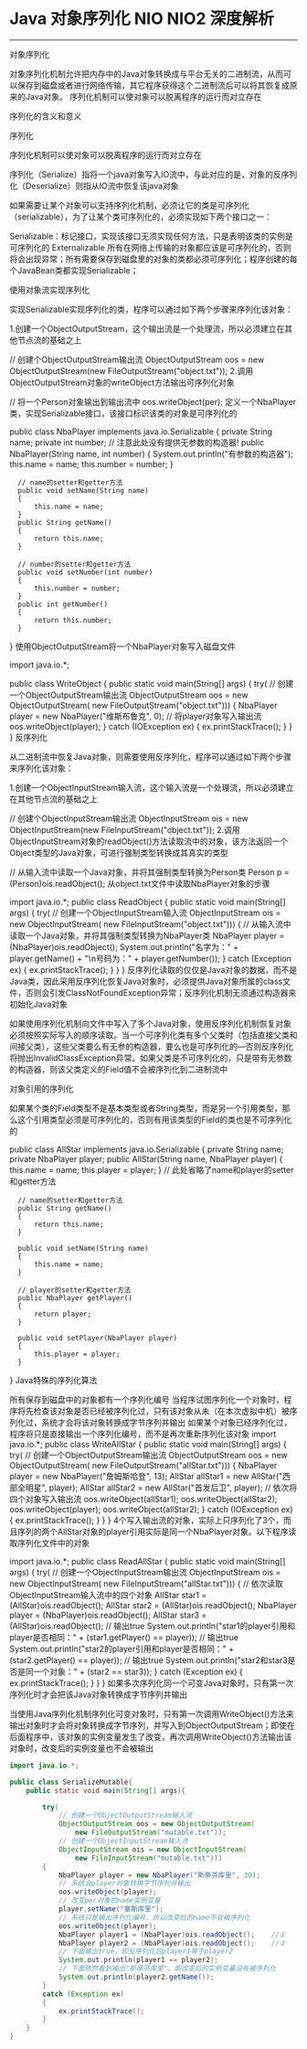 
  # Java 对象序列化 NIO NIO2 深度解析
  ---
  
  对象序列化
  
  对象序列化机制允许把内存中的Java对象转换成与平台无关的二进制流，从而可以保存到磁盘或者进行网络传输，其它程序获得这个二进制流后可以将其恢复成原来的Java对象。 序列化机制可以使对象可以脱离程序的运行而对立存在
  
  序列化的含义和意义
  
  序列化
  
  序列化机制可以使对象可以脱离程序的运行而对立存在
  
  序列化（Serialize）指将一个java对象写入IO流中，与此对应的是，对象的反序列化（Deserialize）则指从IO流中恢复该java对象
  
  如果需要让某个对象可以支持序列化机制，必须让它的类是可序列化（serializable），为了让某个类可序列化的，必须实现如下两个接口之一：
  
  Serializable：标记接口，实现该接口无须实现任何方法，只是表明该类的实例是可序列化的
  Externalizable
  所有在网络上传输的对象都应该是可序列化的，否则将会出现异常；所有需要保存到磁盘里的对象的类都必须可序列化；程序创建的每个JavaBean类都实现Serializable；
  
  使用对象流实现序列化
  
  实现Serializable实现序列化的类，程序可以通过如下两个步骤来序列化该对象：
  
  1.创建一个ObjectOutputStream，这个输出流是一个处理流，所以必须建立在其他节点流的基础之上
  
  // 创建个ObjectOutputStream输出流
  ObjectOutputStream oos = new ObjectOutputStream(new FileOutputStream("object.txt"));
  2.调用ObjectOutputStream对象的writeObject方法输出可序列化对象
  
  // 将一个Person对象输出到输出流中
  oos.writeObject(per);
  定义一个NbaPlayer类，实现Serializable接口，该接口标识该类的对象是可序列化的
  
  public class NbaPlayer implements java.io.Serializable
  {
      private String name;
      private int number;
      // 注意此处没有提供无参数的构造器!
      public NbaPlayer(String name, int number)
      {
          System.out.println("有参数的构造器");
          this.name = name;
          this.number = number;
      }
  
      // name的setter和getter方法
      public void setName(String name)
      {
          this.name = name;
      }
      public String getName()
      {
          return this.name;
      }
  
      // number的setter和getter方法
      public void setNumber(int number)
      {
          this.number = number;
      }
      public int getNumber()
      {
          return this.number;
      }
  }
  使用ObjectOutputStream将一个NbaPlayer对象写入磁盘文件
  
  import java.io.*;
  
  public class WriteObject
  {
      public static void main(String[] args)
      {
          try(
              // 创建一个ObjectOutputStream输出流
              ObjectOutputStream oos = new ObjectOutputStream(
                  new FileOutputStream("object.txt")))
          {
              NbaPlayer player = new NbaPlayer("维斯布鲁克", 0);
              // 将player对象写入输出流
              oos.writeObject(player);
          }
          catch (IOException ex)
          {
              ex.printStackTrace();
          }
      }
  }
  反序列化
  
  从二进制流中恢复Java对象，则需要使用反序列化，程序可以通过如下两个步骤来序列化该对象：
  
  1.创建一个ObjectInputStream输入流，这个输入流是一个处理流，所以必须建立在其他节点流的基础之上
  
  // 创建个ObjectInputStream输出流
  ObjectInputStream ois = new ObjectInputStream(new FileInputStream("object.txt"));
  2.调用ObjectInputStream对象的readObject()方法读取流中的对象，该方法返回一个Object类型的Java对象，可进行强制类型转换成其真实的类型
  
  // 从输入流中读取一个Java对象，并将其强制类型转换为Person类
  Person p = (Person)ois.readObject();
  从object.txt文件中读取NbaPlayer对象的步骤
  
  import java.io.*;
  public class ReadObject
  {
      public static void main(String[] args)
      {
          try(
              // 创建一个ObjectInputStream输入流
              ObjectInputStream ois = new ObjectInputStream(
                  new FileInputStream("object.txt")))
          {
              // 从输入流中读取一个Java对象，并将其强制类型转换为NbaPlayer类
              NbaPlayer player = (NbaPlayer)ois.readObject();
              System.out.println("名字为：" + player.getName()
                  + "\\n号码为：" + player.getNumber());
          }
          catch (Exception ex)
          {
              ex.printStackTrace();
          }
      }
  }
  反序列化读取的仅仅是Java对象的数据，而不是Java类，因此采用反序列化恢复Java对象时，必须提供Java对象所属的class文件，否则会引发ClassNotFoundException异常；反序列化机制无须通过构造器来初始化Java对象
  
  如果使用序列化机制向文件中写入了多个Java对象，使用反序列化机制恢复对象必须按照实际写入的顺序读取。当一个可序列化类有多个父类时（包括直接父类和间接父类），这些父类要么有无参的构造器，要么也是可序列化的—否则反序列化将抛出InvalidClassException异常。如果父类是不可序列化的，只是带有无参数的构造器，则该父类定义的Field值不会被序列化到二进制流中
  
  对象引用的序列化
  
  如果某个类的Field类型不是基本类型或者String类型，而是另一个引用类型，那么这个引用类型必须是可序列化的，否则有用该类型的Field的类也是不可序列化的
  
  public class AllStar implements java.io.Serializable
  {
      private String name;
      private NbaPlayer player;
      public AllStar(String name, NbaPlayer player)
      {
          this.name = name;
          this.player = player;
      }
      // 此处省略了name和player的setter和getter方法
  
      // name的setter和getter方法
      public String getName()
      {
          return this.name;
      }
  
      public void setName(String name)
      {
          this.name = name;
      }
  
      // player的setter和getter方法
      public NbaPlayer getPlayer() 
      {
          return player;
      }
  
      public void setPlayer(NbaPlayer player) 
      {
          this.player = player;
      }
  }
  Java特殊的序列化算法
  
  所有保存到磁盘中的对象都有一个序列化编号
  当程序试图序列化一个对象时，程序将先检查该对象是否已经被序列化过，只有该对象从未（在本次虚拟中机）被序列化过，系统才会将该对象转换成字节序列并输出
  如果某个对象已经序列化过，程序将只是直接输出一个序列化编号，而不是再次重新序列化该对象
  import java.io.*;
  public class WriteAllStar
  {
      public static void main(String[] args)
      {
          try(
              // 创建一个ObjectOutputStream输出流
              ObjectOutputStream oos = new ObjectOutputStream(
                  new FileOutputStream("allStar.txt")))
          {
              NbaPlayer player = new NbaPlayer("詹姆斯哈登", 13);
              AllStar allStar1 = new AllStar("西部全明星", player);
              AllStar allStar2 = new AllStar("首发后卫", player);
              // 依次将四个对象写入输出流
              oos.writeObject(allStar1);
              oos.writeObject(allStar2);
              oos.writeObject(player);
              oos.writeObject(allStar2);
          }
          catch (IOException ex)
          {
              ex.printStackTrace();
          }
      }
  }
  4个写入输出流的对象，实际上只序列化了3个，而且序列的两个AllStar对象的player引用实际是同一个NbaPlayer对象。以下程序读取序列化文件中的对象
  
  import java.io.*;
  public class ReadAllStar
  {
      public static void main(String[] args)
      {
          try(
              // 创建一个ObjectInputStream输出流
              ObjectInputStream ois = new ObjectInputStream(
                  new FileInputStream("allStar.txt")))
          {
              // 依次读取ObjectInputStream输入流中的四个对象
              AllStar star1 = (AllStar)ois.readObject();
              AllStar star2 = (AllStar)ois.readObject();
              NbaPlayer player = (NbaPlayer)ois.readObject();
              AllStar star3 = (AllStar)ois.readObject();
              // 输出true
              System.out.println("star1的player引用和player是否相同："
                  + (star1.getPlayer() == player));
              // 输出true
              System.out.println("star2的player引用和player是否相同："
                  + (star2.getPlayer() == player));
              // 输出true
              System.out.println("star2和star3是否是同一个对象："
                  + (star2 == star3));
          }
          catch (Exception ex)
          {
              ex.printStackTrace();
          }
      }
  }
  如果多次序列化同一个可变Java对象时，只有第一次序列化时才会把该Java对象转换成字节序列并输出
  
  当使用Java序列化机制序列化可变对象时，只有第一次调用WriteObject()方法来输出对象时才会将对象转换成字节序列，并写入到ObjectOutputStream；即使在后面程序中，该对象的实例变量发生了改变，再次调用WriteObject()方法输出该对象时，改变后的实例变量也不会被输出
``` java
import java.io.*;

public class SerializeMutable{
    public static void main(String[] args){

        try(
            // 创建一个ObjectOutputStream输入流
            ObjectOutputStream oos = new ObjectOutputStream(
                new FileOutputStream("mutable.txt"));
            // 创建一个ObjectInputStream输入流
            ObjectInputStream ois = new ObjectInputStream(
                new FileInputStream("mutable.txt")))
        {
            NbaPlayer player = new NbaPlayer("斯蒂芬库里", 30);
            // 系统会player对象转换字节序列并输出
            oos.writeObject(player);
            // 改变per对象的name实例变量
            player.setName("塞斯库里");
            // 系统只是输出序列化编号，所以改变后的name不会被序列化
            oos.writeObject(player);
            NbaPlayer player1 = (NbaPlayer)ois.readObject();    //①
            NbaPlayer player2 = (NbaPlayer)ois.readObject();    //②
            // 下面输出true，即反序列化后player1等于player2
            System.out.println(player1 == player2);
            // 下面依然看到输出"斯蒂芬库里"，即改变后的实例变量没有被序列化
            System.out.println(player2.getName());
        }
        catch (Exception ex)
        {
            ex.printStackTrace();
        }
    }
}
```
